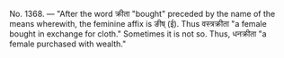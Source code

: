 No. 1368. — "After the word क्रीता "bought" preceded by the name of the means wherewith, the feminine affix is ङीष् (ई). Thus वस्त्रक्रीता "a female bought in exchange for cloth." Sometimes it is not so. Thus, धनक्रीता "a female purchased with wealth."